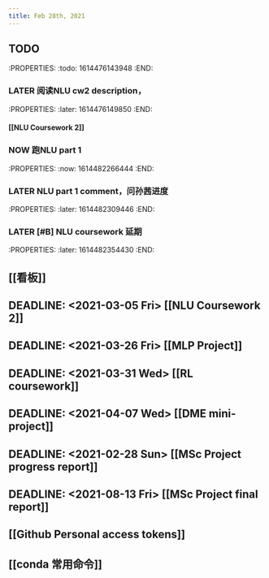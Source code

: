 ```yaml
---
title: Feb 28th, 2021
---
```


## TODO
:PROPERTIES:
:todo: 1614476143948
:END:
### LATER 阅读NLU cw2 description，
:PROPERTIES:
:later: 1614476149850
:END:
#### [[NLU Coursework 2]]
### NOW 跑NLU part 1
:PROPERTIES:
:now: 1614482266444
:END:
### LATER NLU part 1 comment，问孙茜进度
:PROPERTIES:
:later: 1614482309446
:END:
### LATER [#B] NLU coursework 延期
:PROPERTIES:
:later: 1614482354430
:END:
###
## [[看板]]
## DEADLINE: <2021-03-05 Fri> [[NLU Coursework 2]]
## DEADLINE: <2021-03-26 Fri> [[MLP Project]]
## DEADLINE: <2021-03-31 Wed> [[RL coursework]]
## DEADLINE: <2021-04-07 Wed> [[DME mini-project]]
## DEADLINE: <2021-02-28 Sun> [[MSc Project progress report]]
## DEADLINE: <2021-08-13 Fri> [[MSc Project final report]]
## [[Github Personal access tokens]]
## [[conda 常用命令]]
##
